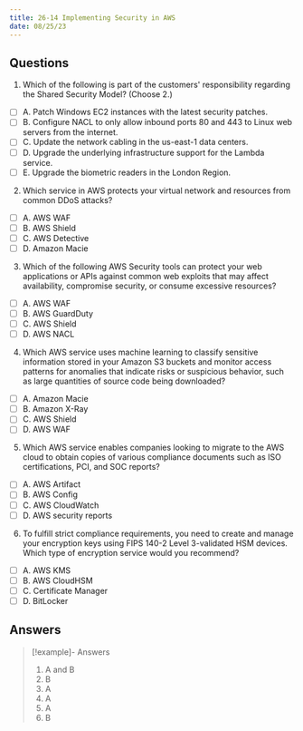 ```yaml
---
title: 26-14 Implementing Security in AWS
date: 08/25/23
---
```


## Questions

1. Which of the following is part of the customers' responsibility regarding the Shared Security Model? (Choose 2.)

* [ ] A. Patch Windows EC2 instances with the latest security patches.
* [ ] B. Configure NACL to only allow inbound ports 80 and 443 to Linux web servers from the internet.
* [ ] C. Update the network cabling in the us-east-1 data centers.
* [ ] D. Upgrade the underlying infrastructure support for the Lambda service.
* [ ] E. Upgrade the biometric readers in the London Region.

2. Which service in AWS protects your virtual network and resources from common DDoS attacks?

* [ ] A. AWS WAF
* [ ] B. AWS Shield
* [ ] C. AWS Detective
* [ ] D. Amazon Macie

3. Which of the following AWS Security tools can protect your web applications or APIs against common web exploits that may affect availability, compromise security, or consume excessive resources?

* [ ] A. AWS WAF
* [ ] B. AWS GuardDuty
* [ ] C. AWS Shield
* [ ] D. AWS NACL

4. Which AWS service uses machine learning to classify sensitive information stored in your Amazon S3 buckets and monitor access patterns for anomalies that indicate risks or suspicious behavior, such as large quantities of source code being downloaded?

* [ ] A. Amazon Macie
* [ ] B. Amazon X-Ray
* [ ] C. AWS Shield
* [ ] D. AWS WAF 

5. Which AWS service enables companies looking to migrate to the AWS cloud to obtain copies of various compliance documents such as ISO certifications, PCI, and SOC reports?

* [ ] A. AWS Artifact
* [ ] B. AWS Config
* [ ] C. AWS CloudWatch
* [ ] D. AWS security reports

6. To fulfill strict compliance requirements, you need to create and manage your encryption keys using FIPS 140-2 Level 3-validated HSM devices. Which type of encryption service would you recommend?

* [ ] A. AWS KMS
* [ ] B. AWS CloudHSM
* [ ] C. Certificate Manager
* [ ] D. BitLocker

## Answers

 > 
 > \[!example\]- Answers
 > 
 > 1. A and B
 > 1. B
 > 1. A
 > 1. A
 > 1. A
 > 1. B

